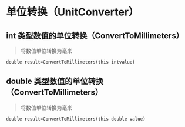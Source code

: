# 单位转换（UnitConverter）

## int 类型数值的单位转换（ConvertToMillimeters）

> 将数值单位转换为毫米

`double result=ConvertToMillimeters(this intvalue)`

## double 类型数值的单位转换（ConvertToMillimeters）

> 将数值单位转换为毫米

`double result=ConvertToMillimeters(this double value)`
